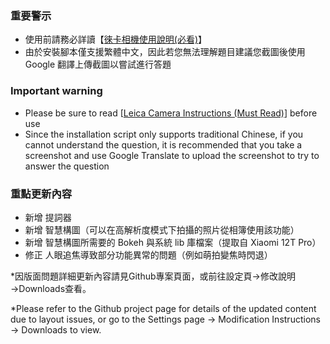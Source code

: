 ### 重要警示
- 使用前請務必詳讀【[徠卡相機使用說明(必看)](https://github.com/a406010503/Miui_Camera/blob/main/Leica.md)】
- 由於安裝腳本僅支援繁體中文，因此若您無法理解題目建議您截圖後使用 Google 翻譯上傳截圖以嘗試進行答題

### Important warning
- Please be sure to read [[Leica Camera Instructions (Must Read)](https://github.com/a406010503/Miui_Camera/blob/main/Leica_en.md)] before use
- Since the installation script only supports traditional Chinese, if you cannot understand the question, it is recommended that you take a screenshot and use Google Translate to upload the screenshot to try to answer the question

### 重點更新內容
- 新增 提詞器
- 新增 智慧構圖（可以在高解析度模式下拍攝的照片從相簿使用該功能）
- 新增 智慧構圖所需要的 Bokeh 與系統 lib 庫檔案（提取自 Xiaomi 12T Pro）
- 修正 人眼追焦導致部分功能異常的問題（例如萌拍變焦時閃退）

*因版面問題詳細更新內容請見Github專案頁面，或前往設定頁→修改說明→Downloads查看。

*Please refer to the Github project page for details of the updated content due to layout issues, or go to the Settings page → Modification Instructions → Downloads to view.
